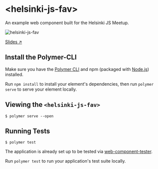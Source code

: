 # \<helsinki-js-fav\>

An example web component built for the Helsinki JS Meetup.

![helsinki-js-fav](https://user-images.githubusercontent.com/15094658/47918116-95c62500-de79-11e8-84ee-006115a5e6fc.gif)

[Slides ↗](https://drive.google.com/file/d/1IJYNmIMwu9dcEfzUV435wVFi-hvMqXMK/view)

## Install the Polymer-CLI

Make sure you have the [Polymer CLI](https://www.npmjs.com/package/polymer-cli) and npm (packaged with [Node.js](https://nodejs.org)) installed.

Run `npm install` to install your element's dependencies, then run `polymer serve` to serve your element locally.

## Viewing the `<helsinki-js-fav>`

```
$ polymer serve --open
```

## Running Tests

```
$ polymer test
```

The application is already set up to be tested via [web-component-tester](https://github.com/Polymer/web-component-tester).

Run `polymer test` to run your application's test suite locally.
